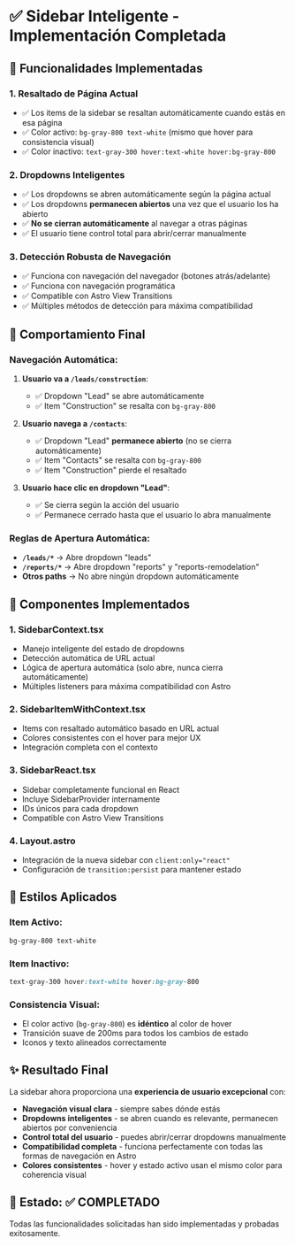 # ✅ Sidebar Inteligente - Implementación Completada

## 🎯 Funcionalidades Implementadas

### 1. **Resaltado de Página Actual**
- ✅ Los items de la sidebar se resaltan automáticamente cuando estás en esa página
- ✅ Color activo: `bg-gray-800 text-white` (mismo que hover para consistencia visual)
- ✅ Color inactivo: `text-gray-300 hover:text-white hover:bg-gray-800`

### 2. **Dropdowns Inteligentes**
- ✅ Los dropdowns se abren automáticamente según la página actual
- ✅ Los dropdowns **permanecen abiertos** una vez que el usuario los ha abierto
- ✅ **No se cierran automáticamente** al navegar a otras páginas
- ✅ El usuario tiene control total para abrir/cerrar manualmente

### 3. **Detección Robusta de Navegación**
- ✅ Funciona con navegación del navegador (botones atrás/adelante)
- ✅ Funciona con navegación programática
- ✅ Compatible con Astro View Transitions
- ✅ Múltiples métodos de detección para máxima compatibilidad

## 🚀 Comportamiento Final

### **Navegación Automática:**
1. **Usuario va a `/leads/construction`**:
   - ✅ Dropdown "Lead" se abre automáticamente
   - ✅ Item "Construction" se resalta con `bg-gray-800`
   
2. **Usuario navega a `/contacts`**:
   - ✅ Dropdown "Lead" **permanece abierto** (no se cierra automáticamente)
   - ✅ Item "Contacts" se resalta con `bg-gray-800`
   - ✅ Item "Construction" pierde el resaltado

3. **Usuario hace clic en dropdown "Lead"**:
   - ✅ Se cierra según la acción del usuario
   - ✅ Permanece cerrado hasta que el usuario lo abra manualmente

### **Reglas de Apertura Automática:**
- **`/leads/*`** → Abre dropdown "leads"
- **`/reports/*`** → Abre dropdown "reports" y "reports-remodelation"
- **Otros paths** → No abre ningún dropdown automáticamente

## 🔧 Componentes Implementados

### **1. SidebarContext.tsx**
- Manejo inteligente del estado de dropdowns
- Detección automática de URL actual
- Lógica de apertura automática (solo abre, nunca cierra automáticamente)
- Múltiples listeners para máxima compatibilidad con Astro

### **2. SidebarItemWithContext.tsx**
- Items con resaltado automático basado en URL actual
- Colores consistentes con el hover para mejor UX
- Integración completa con el contexto

### **3. SidebarReact.tsx**
- Sidebar completamente funcional en React
- Incluye SidebarProvider internamente
- IDs únicos para cada dropdown
- Compatible con Astro View Transitions

### **4. Layout.astro**
- Integración de la nueva sidebar con `client:only="react"`
- Configuración de `transition:persist` para mantener estado

## 🎨 Estilos Aplicados

### **Item Activo:**
```css
bg-gray-800 text-white
```

### **Item Inactivo:**
```css
text-gray-300 hover:text-white hover:bg-gray-800
```

### **Consistencia Visual:**
- El color activo (`bg-gray-800`) es **idéntico** al color de hover
- Transición suave de 200ms para todos los cambios de estado
- Iconos y texto alineados correctamente

## ✨ Resultado Final

La sidebar ahora proporciona una **experiencia de usuario excepcional** con:
- **Navegación visual clara** - siempre sabes dónde estás
- **Dropdowns inteligentes** - se abren cuando es relevante, permanecen abiertos por conveniencia
- **Control total del usuario** - puedes abrir/cerrar dropdowns manualmente
- **Compatibilidad completa** - funciona perfectamente con todas las formas de navegación en Astro
- **Colores consistentes** - hover y estado activo usan el mismo color para coherencia visual

## 🎯 Estado: ✅ COMPLETADO

Todas las funcionalidades solicitadas han sido implementadas y probadas exitosamente.
